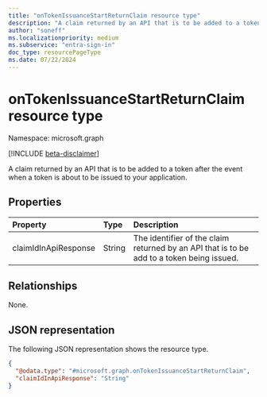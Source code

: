 ```yaml
---
title: "onTokenIssuanceStartReturnClaim resource type"
description: "A claim returned by an API that is to be added to a token after the event when a token is about to be issued to your application."
author: "soneff"
ms.localizationpriority: medium
ms.subservice: "entra-sign-in"
doc_type: resourcePageType
ms.date: 07/22/2024
---
```


# onTokenIssuanceStartReturnClaim resource type

Namespace: microsoft.graph

[!INCLUDE [beta-disclaimer](../../includes/beta-disclaimer.md)]

A claim returned by an API that is to be added to a token after the event when a token is about to be issued to your application.

## Properties
|Property|Type|Description|
|:---|:---|:---|
|claimIdInApiResponse|String|The identifier of the claim returned by an API that is to be add to a token being issued.|

## Relationships
None.

## JSON representation
The following JSON representation shows the resource type.
<!-- {
  "blockType": "resource",
  "@odata.type": "microsoft.graph.onTokenIssuanceStartReturnClaim"
}
-->
``` json
{
  "@odata.type": "#microsoft.graph.onTokenIssuanceStartReturnClaim",
  "claimIdInApiResponse": "String"
}
```


